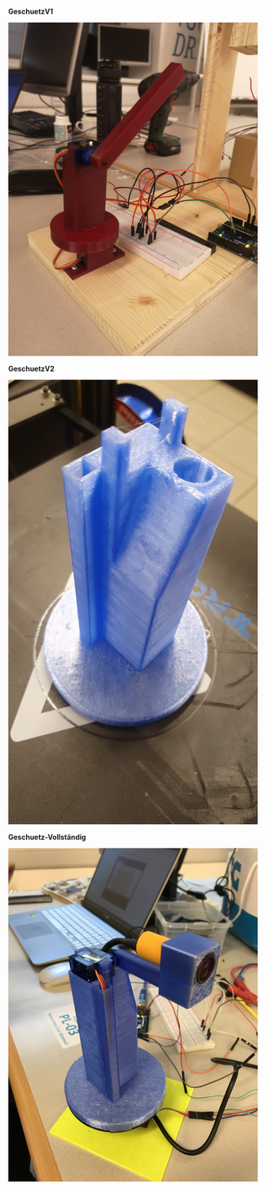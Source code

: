 
**GeschuetzV1**

![3D-Print](pictures/GeschuetzV1.JPG)

**GeschuetzV2**

![3D-Print](pictures/GeschuetzV2.JPG)

**Geschuetz-Vollständig**

![3D-Print](pictures/Geschuetz.jpg)
